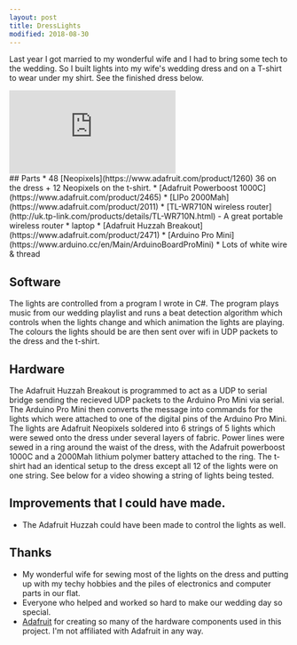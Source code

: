 ```yaml
---
layout: post
title: DressLights
modified: 2018-08-30
---
```


Last year I got married to my wonderful wife and I had to bring some tech to the
wedding. So I built lights into my wife's wedding dress and on a T-shirt to wear
under my shirt. See the finished dress below.
<div>
  <iframe src="https://www.youtube.com/embed/Btj4zc9LLag" frameborder="0" allow="autoplay; encrypted-media" allowfullscreen></iframe>
</div>
## Parts
 * 48 [Neopixels](https://www.adafruit.com/product/1260)  36 on the dress + 12
   Neopixels on the t-shirt.
 * [Adafruit Powerboost 1000C](https://www.adafruit.com/product/2465)
 * [LIPo 2000Mah](https://www.adafruit.com/product/2011)
 * [TL-WR710N wireless router](http://uk.tp-link.com/products/details/TL-WR710N.html)  - A great portable wireless router
 * laptop
 * [Adafruit Huzzah Breakout](https://www.adafruit.com/product/2471)
 * [Arduino Pro Mini](https://www.arduino.cc/en/Main/ArduinoBoardProMini)
 * Lots of white wire & thread

## Software
The lights are controlled from a program I wrote in C#. The program plays music
from our wedding playlist and runs a beat detection algorithm which controls
when the lights change and which animation the lights are playing. The colours
the lights should be are then sent over wifi in UDP packets to the dress and the
t-shirt.

## Hardware
The Adafruit Huzzah Breakout is programmed to act as a UDP to serial bridge
sending the recieved UDP packets to the Arduino Pro Mini via serial.
The Arduino Pro Mini then converts the message into commands for the lights
which were attached to one of the digital pins of the Arduino Pro Mini.
The lights are Adafruit Neopixels soldered into 6 strings of 5 lights which were
sewed onto the dress under several layers of fabric.
Power lines were sewed in a ring around the waist of the dress, with the
Adafruit powerboost 1000C and a 2000Mah lithium polymer battery attached to the
ring.
The t-shirt had an identical setup to the dress except all 12 of the lights were
on one string.
See below for a video showing a string of lights being tested.

## Improvements that I could have made.
- The Adafruit Huzzah could have been made to control the lights as well.

## Thanks
 * My wonderful wife for sewing most of the lights on the dress and putting up
   with my techy hobbies and the piles of electronics and computer parts in our
   flat.
 * Everyone who helped and worked so hard to make our wedding day so special.
 * [Adafruit](https://www.adafruit.com)  for creating so many of the hardware
   components used in this project. I'm not affiliated with Adafruit in any way.